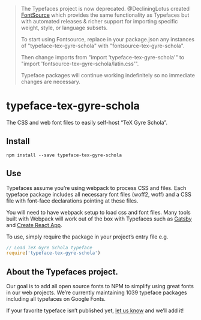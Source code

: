 >The Typefaces project is now deprecated. @DecliningLotus created
[FontSource](https://github.com/fontsource/fontsource) which provides the
same functionality as Typefaces but with automated releases & richer
support for importing specific weight, style, or language subsets.
>
>To start using Fontsource, replace in your package.json any instances of
"typeface-tex-gyre-schola" with "fontsource-tex-gyre-schola".
>
> Then change imports from "import 'typeface-tex-gyre-schola'" to "import 'fontsource-tex-gyre-schola/latin.css'".
>
>Typeface packages will continue working indefinitely so no immediate
>changes are necessary.

# typeface-tex-gyre-schola

The CSS and web font files to easily self-host “TeX Gyre Schola”.

## Install

`npm install --save typeface-tex-gyre-schola`

## Use

Typefaces assume you’re using webpack to process CSS and files. Each typeface
package includes all necessary font files (woff2, woff) and a CSS file with
font-face declarations pointing at these files.

You will need to have webpack setup to load css and font files. Many tools built
with Webpack will work out of the box with Typefaces such as [Gatsby](https://github.com/gatsbyjs/gatsby)
and [Create React App](https://github.com/facebookincubator/create-react-app).

To use, simply require the package in your project’s entry file e.g.

```javascript
// Load TeX Gyre Schola typeface
require('typeface-tex-gyre-schola')
```

## About the Typefaces project.

Our goal is to add all open source fonts to NPM to simplify using great fonts in
our web projects. We’re currently maintaining 1039 typeface packages
including all typefaces on Google Fonts.

If your favorite typeface isn’t published yet, [let us know](https://github.com/KyleAMathews/typefaces)
and we’ll add it!
